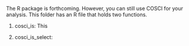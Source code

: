 The R package is forthcoming. However, you can still use COSCI for your analysis. This folder has an R file that holds two functions.

1. cosci_is: This

2. cosci_is_select:
